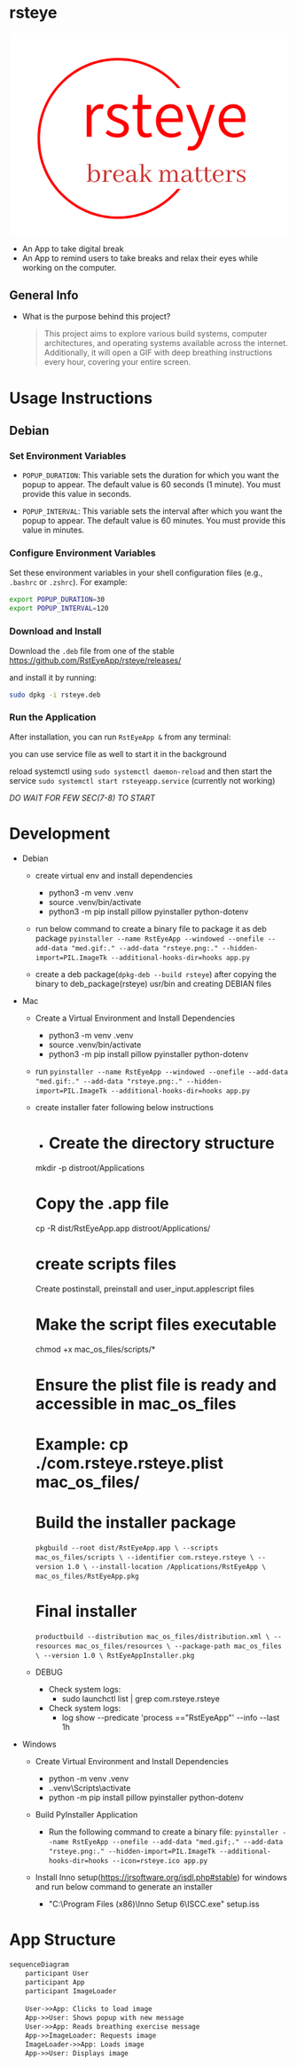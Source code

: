 # rsteye

  ![RstEyeApp](rsteye.png)

  - An App to take digital break
  - An App to remind users to take breaks and relax their eyes while working on the computer.

## General Info 

  - What is the purpose behind this project?
    
    > This project aims to explore various build systems, computer architectures, and operating systems available across the internet. Additionally, it will open a GIF with deep breathing instructions every hour, covering your entire screen.


# Usage Instructions

## Debian

### Set Environment Variables

  - `POPUP_DURATION`: This variable sets the duration for which you want the popup to appear. The default value is 60 seconds (1 minute). You must provide this value in seconds.

  - `POPUP_INTERVAL`: This variable sets the interval after which you want the popup to appear. The default value is 60 minutes. You must provide this value in minutes.

### Configure Environment Variables

  Set these environment variables in your shell configuration files (e.g., `.bashrc` or `.zshrc`). For example:

  ```sh
  export POPUP_DURATION=30
  export POPUP_INTERVAL=120
  ```

### Download and Install

  Download the `.deb` file from one of the stable https://github.com/RstEyeApp/rsteye/releases/ 
  
  and install it by running:

  ```sh
  sudo dpkg -i rsteye.deb
  ```

### Run the Application

  After installation, you can run `RstEyeApp &` from any terminal:
  
  you can use service file as well to start it in the background 

  reload systemctl using `sudo systemctl daemon-reload` and then start the service `sudo systemctl start rsteyeapp.service` (currently not working)

  *DO WAIT FOR FEW SEC(7-8) TO START*


# Development 

  - Debian 

    - create virtual env and install dependencies 
      - python3 -m venv .venv
      - source .venv/bin/activate
      - python3 -m pip install pillow pyinstaller python-dotenv

    - run below command to create a binary file to package it as deb package 
      `pyinstaller --name RstEyeApp --windowed --onefile --add-data "med.gif:." --add-data "rsteye.png:." --hidden-import=PIL.ImageTk --additional-hooks-dir=hooks app.py`    
    
    - create a deb package(`dpkg-deb --build rsteye`) after copying the binary to deb_package(rsteye) usr/bin and creating DEBIAN files  

  - Mac

     - Create a Virtual Environment and Install Dependencies
       - python3 -m venv .venv
       - source .venv/bin/activate
       - python3 -m pip install pillow pyinstaller python-dotenv
  
     - run
       `pyinstaller --name RstEyeApp --windowed --onefile --add-data "med.gif:." --add-data "rsteye.png:." --hidden-import=PIL.ImageTk --additional-hooks-dir=hooks app.py`
     
     - create installer fater following below instructions 
        
        - # Create the directory structure
        mkdir -p distroot/Applications

        # Copy the .app file
        cp -R dist/RstEyeApp.app distroot/Applications/

        # create scripts files  
        Create postinstall, preinstall and user_input.applescript files 

        # Make the script files executable
        chmod +x mac_os_files/scripts/* 

        # Ensure the plist file is ready and accessible in mac_os_files
        # Example: cp ./com.rsteye.rsteye.plist mac_os_files/

        # Build the installer package
        `pkgbuild --root dist/RstEyeApp.app \
         --scripts mac_os_files/scripts \
         --identifier com.rsteye.rsteye \
         --version 1.0 \
         --install-location /Applications/RstEyeApp \
         mac_os_files/RstEyeApp.pkg`

        # Final installer 
        `productbuild --distribution mac_os_files/distribution.xml \
             --resources mac_os_files/resources \
             --package-path mac_os_files \
             --version 1.0 \
             RstEyeAppInstaller.pkg`

    - DEBUG 
      - Check system logs:
        - sudo launchctl list | grep com.rsteye.rsteye
      - Check system logs:
        - log show --predicate 'process =="RstEyeApp"' --info --last 1h


  - Windows

    - Create Virtual Environment and Install Dependencies
      - python -m venv .venv
      - .\.venv\Scripts\activate
      - python -m pip install pillow pyinstaller python-dotenv

    - Build PyInstaller Application

      - Run the following command to create a binary file:
        `pyinstaller --name RstEyeApp --onefile --add-data "med.gif;." --add-data "rsteye.png:." --hidden-import=PIL.ImageTk --additional-hooks-dir=hooks --icon=rsteye.ico app.py`

    - Install Inno setup(https://jrsoftware.org/isdl.php#stable) for windows and run below command to generate an installer 
      - "C:\Program Files (x86)\Inno Setup 6\ISCC.exe" setup.iss


# App Structure 

```mermaid
sequenceDiagram
    participant User
    participant App
    participant ImageLoader

    User->>App: Clicks to load image
    App->>User: Shows popup with new message
    User->>App: Reads breathing exercise message
    App->>ImageLoader: Requests image
    ImageLoader->>App: Loads image
    App->>User: Displays image